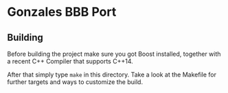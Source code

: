 # Gonzales BBB Port

## Building

Before building the project make sure you got Boost installed, together with a
recent C++ Compiler that supports C++14. 

After that simply type `make` in this directory.  Take a look at the Makefile
for further targets and ways to customize the build.
